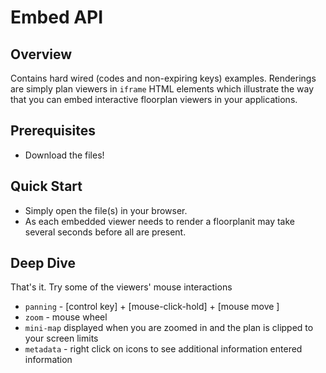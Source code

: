 # Embed API

## Overview

Contains hard wired (codes and non-expiring keys) examples.  Renderings are simply plan viewers in `iframe` HTML elements which illustrate the way that you can embed interactive floorplan viewers in your applications.

## Prerequisites

- Download the files!

## Quick Start

- Simply open the file(s) in your browser.
- As each embedded viewer needs to render a floorplanit may take several seconds before all are present.

## Deep Dive

That's it.  Try some of the viewers' mouse interactions
- `panning` - [control key] + [mouse-click-hold] + [mouse move ]
- `zoom` - mouse wheel
- `mini-map` displayed when you are zoomed in and the plan is clipped to your screen limits
- `metadata` - right click on icons to see additional information entered information